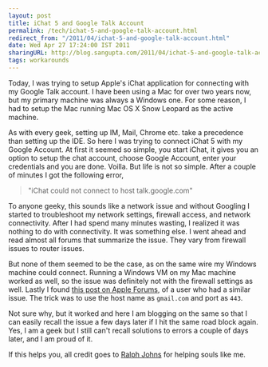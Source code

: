 ```yaml
---
layout: post
title: iChat 5 and Google Talk Account
permalink: /tech/ichat-5-and-google-talk-account.html
redirect_from: "/2011/04/ichat-5-and-google-talk-account.html"
date: Wed Apr 27 17:24:00 IST 2011
sharingURL: http://blog.sangupta.com/2011/04/ichat-5-and-google-talk-account.html
tags: workarounds
---
```


Today, I was trying to setup Apple's iChat application for connecting with my Google Talk 
account. I have been using a Mac for over two years now, but my primary machine was always 
a Windows one. For some reason, I had to setup the Mac running Mac OS X Snow Leopard as 
the active machine.

As with every geek, setting up IM, Mail, Chrome etc. take a precedence than setting up the 
IDE. So here I was trying to connect iChat 5 with my Google Account. At first it seemed 
so simple, you start iChat, it gives you an option to setup the chat account, choose 
Google Account, enter your credentials and you are done. Voilla. But life is not so 
simple. After a couple of minutes I got the following error,

>    "iChat could not connect to host talk.google.com"

To anyone geeky, this sounds like a network issue and without Googling I started to troubleshoot 
my network settings, firewall access, and network connectivity. After I had spend many minutes 
wasting, I realized it was nothing to do with connectivity. It was something else. I went 
ahead and read almost all forums that summarize the issue. They vary from firewall issues 
to router issues.

But none of them seemed to be the case, as on the same wire my Windows machine could connect. 
Running a Windows VM on my Mac machine worked as well, so the issue was definitely not with 
the firewall settings as well. Lastly I found 
<a href="https://discussions.apple.com/message/11235498?messageID=11235498">this post on 
Apple Forums</a>, of a user who had a similar issue. The trick was to use the host name as 
`gmail.com` and port as `443`.

Not sure why, but it worked and here I am blogging on the same so that I can easily recall 
the issue a few days later if I hit the same road block again. Yes, I am a geek but I still 
can't recall solutions to errors a couple of days later, and I am proud of it.

If this helps you, all credit goes to 
<a href="https://discussions.apple.com/people/Ralph%20Johns%20(UK)">Ralph Johns</a> for helping souls like me.
